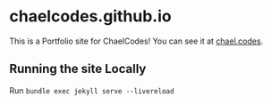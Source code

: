 # chaelcodes.github.io
This is a Portfolio site for ChaelCodes! You can see it at [chael.codes](https://www.chael.codes).

## Running the site Locally
Run `bundle exec jekyll serve --livereload`